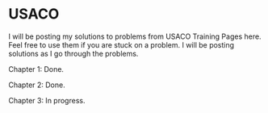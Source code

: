 # USACO
I will be posting my solutions to problems from USACO Training Pages here. Feel free to use them if you are stuck on a problem. I will be posting solutions as I go through the problems.

Chapter 1: Done.

Chapter 2: Done.

Chapter 3: In progress.
